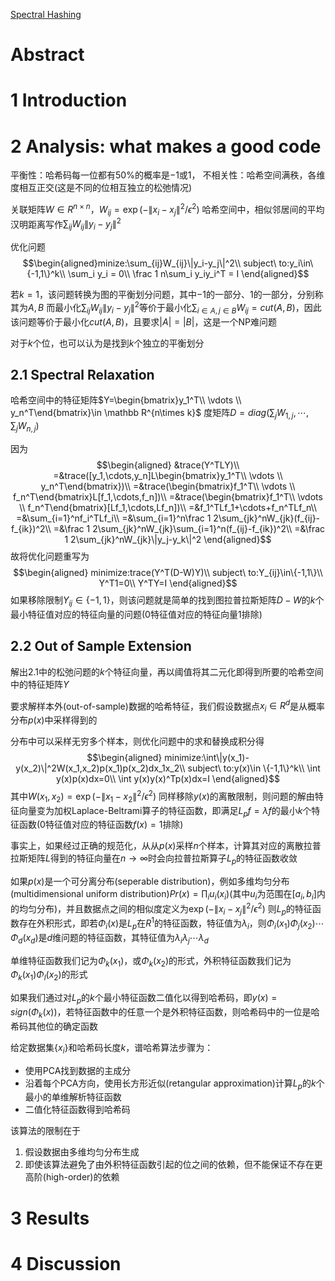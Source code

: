 [Spectral Hashing](<file:///D:\Learning\paper\2008-NeurIPS-Spectral Hashing.pdf>)
# Abstract
# 1 Introduction
# 2 Analysis: what makes a good code
平衡性：哈希码每一位都有$50\%$的概率是$-1$或$1$，
不相关性：哈希空间满秩，各维度相互正交(这是不同的位相互独立的松弛情况)

关联矩阵$W\in R^{n\times n}$，$W_{ij} = \exp(-\|x_i-x_j\|^2/\epsilon^2)$
哈希空间中，相似邻居间的平均汉明距离写作$\sum_{ij} W_{ij}\|y_i - y_j\|^2$

优化问题
$$\begin{aligned}minize:\sum_{ij}W_{ij}\|y_i-y_j\|^2\\
subject\ to:y_i\in\{-1,1\}^k\\
\sum_i y_i = 0\\
\frac 1 n\sum_i y_iy_i^T = I
\end{aligned}$$

若$k=1$，该问题转换为图的平衡划分问题，其中$-1$的一部分、$1$的一部分，分别称其为$A,B$
而最小化$\sum_{ij}W_{ij}\|y_i-y_j\|^2$等价于最小化$\sum_{i \in A, j\in B}W_{ij} = cut(A, B)$，因此该问题等价于最小化$cut(A,B)$，且要求$|A| = |B|$，这是一个NP难问题

对于$k$个位，也可以认为是找到$k$个独立的平衡划分

## 2.1 Spectral Relaxation
哈希空间中的特征矩阵$Y=\begin{bmatrix}y_1^T\\ \vdots \\ y_n^T\end{bmatrix}\in \mathbb R^{n\times k}$
度矩阵$D = diag(\sum_j W_{1,j},\cdots, \sum_j W_{n,j})$

因为$$\begin{aligned}
&trace(Y^TLY)\\
=&trace([y_1,\cdots,y_n]L\begin{bmatrix}y_1^T\\ \vdots \\ y_n^T\end{bmatrix})\\
=&trace(\begin{bmatrix}f_1^T\\ \vdots \\ f_n^T\end{bmatrix}L[f_1,\cdots,f_n])\\
=&trace(\begin{bmatrix}f_1^T\\ \vdots \\ f_n^T\end{bmatrix}[Lf_1,\cdots,Lf_n])\\
=&f_1^TLf_1+\cdots+f_n^TLf_n\\
=&\sum_{i=1}^nf_i^TLf_i\\
=&\sum_{i=1}^n\frac 1 2\sum_{jk}^nW_{jk}(f_{ij}-f_{ik})^2\\
=&\frac 1 2\sum_{jk}^nW_{jk}\sum_{i=1}^n(f_{ij}-f_{ik})^2\\
=&\frac 1 2\sum_{jk}^nW_{jk}\|y_j-y_k\|^2
\end{aligned}$$
故将优化问题重写为
$$\begin{aligned}
minimize:trace(Y^T(D-W)Y)\\
subject\ to:Y_{ij}\in\{-1,1\}\\
Y^T1=0\\
Y^TY=I
\end{aligned}$$
如果移除限制$Y_{ij}\in\{-1,1\}$，则该问题就是简单的找到图拉普拉斯矩阵$D-W$的$k$个最小特征值对应的特征向量的问题($0$特征值对应的特征向量$1$排除)

## 2.2 Out of Sample Extension
解出2.1中的松弛问题的$k$个特征向量，再以阈值将其二元化即得到所要的哈希空间中的特征矩阵$Y$

要求解样本外(out-of-sample)数据的哈希特征，我们假设数据点$x_i\in R^d$是从概率分布$p(x)$中采样得到的

分布中可以采样无穷多个样本，则优化问题中的求和替换成积分得
$$\begin{aligned}
minimize:\int\|y(x_1)-y(x_2)\|^2W(x_1,x_2)p(x_1)p(x_2)dx_1x_2\\
subject\ to:y(x)\in \{-1,1\}^k\\
\int y(x)p(x)dx=0\\
\int y(x)y(x)^Tp(x)dx=I
\end{aligned}$$
其中$W(x_1,x_2)=\exp(-\|x_1-x_2\|^2/\epsilon^2)$
 同样移除$y(x)$的离散限制，则问题的解由特征向量变为加权Laplace-Beltrami算子的特征函数，即满足$L_pf=\lambda f$的最小$k$个特征函数($0$特征值对应的特征函数$f(x)=1$排除)

事实上，如果经过正确的规范化，从从$p(x)$采样$n$个样本，计算其对应的离散拉普拉斯矩阵$L$得到的特征向量在$n\to\infty$时会向拉普拉斯算子$L_p$的特征函数收敛

如果$p(x)$是一个可分离分布(seperable distribution)，例如多维均匀分布(multidimensional uniform distribution)$Pr(x) = \prod_iu_i(x_i)$(其中$u_i$为范围在$[a_i,b_i]$内的均匀分布)，并且数据点之间的相似度定义为$\exp(-\|x_i-x_j\|^2/\epsilon^2)$
则$L_p$的特征函数存在外积形式，即若$\Phi_i(x)$是$L_p$在$R^1$的特征函数，特征值为$\lambda_i$，则$\Phi_i(x_1)\Phi_j(x_2)\cdots\Phi_d(x_d)$是$d$维问题的特征函数，其特征值为$\lambda_i\lambda_j\cdots\lambda_d$

单维特征函数我们记为$\Phi_k(x_1)$，或$\Phi_k(x_2)$的形式，外积特征函数我们记为$\Phi_k(x_1)\Phi_l(x_2)$的形式

如果我们通过对$L_p$的$k$个最小特征函数二值化以得到哈希码，即$y(x) = sign(\Phi_k(x))$，若特征函数中的任意一个是外积特征函数，则哈希码中的一位是哈希码其他位的确定函数

给定数据集$\{x_i\}$和哈希码长度$k$，谱哈希算法步骤为：
- 使用PCA找到数据的主成分
- 沿着每个PCA方向，使用长方形近似(retangular approximation)计算$L_p$的$k$个最小的单维解析特征函数
- 二值化特征函数得到哈希码

该算法的限制在于
1. 假设数据由多维均匀分布生成
2. 即使该算法避免了由外积特征函数引起的位之间的依赖，但不能保证不存在更高阶(high-order)的依赖

# 3 Results
# 4 Discussion
